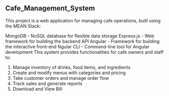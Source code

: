## Cafe_Management_System

This project is a web application for managing cafe operations, built using the MEAN Stack:

MongoDB - NoSQL database for flexible data storage
Express.js - Web framework for building the backend API
Angular - Framework for building the interactive front-end
Ngular CLI - Command-line tool for Angular development
This system provides functionalities for cafe owners and staff to:

1. Manage inventory of drinks, food items, and ingredients
2. Create and modify menus with categories and pricing
3. Take customer orders and manage order flow
4. Track sales and generate reports
5. Download and View Bill
